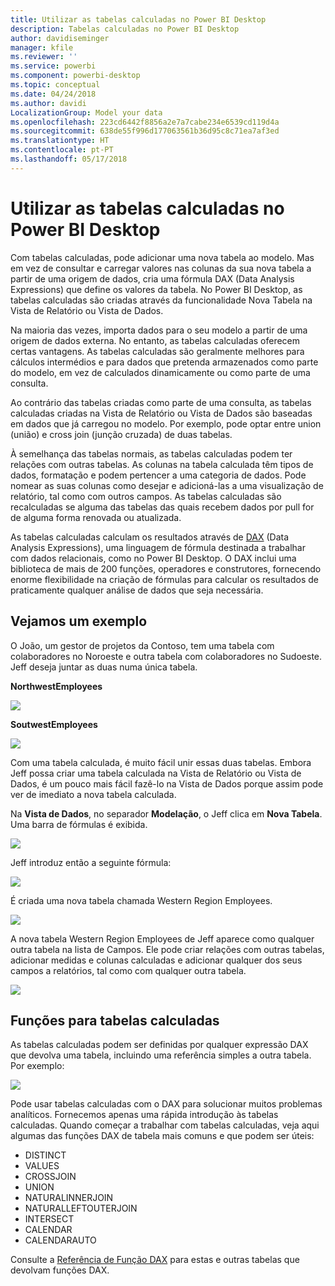 ```yaml
---
title: Utilizar as tabelas calculadas no Power BI Desktop
description: Tabelas calculadas no Power BI Desktop
author: davidiseminger
manager: kfile
ms.reviewer: ''
ms.service: powerbi
ms.component: powerbi-desktop
ms.topic: conceptual
ms.date: 04/24/2018
ms.author: davidi
LocalizationGroup: Model your data
ms.openlocfilehash: 223cd6442f8856a2e7a7cabe234e6539cd119d4a
ms.sourcegitcommit: 638de55f996d177063561b36d95c8c71ea7af3ed
ms.translationtype: HT
ms.contentlocale: pt-PT
ms.lasthandoff: 05/17/2018
---
```

# <a name="using-calculated-tables-in-power-bi-desktop"></a>Utilizar as tabelas calculadas no Power BI Desktop
Com tabelas calculadas, pode adicionar uma nova tabela ao modelo. Mas em vez de consultar e carregar valores nas colunas da sua nova tabela a partir de uma origem de dados, cria uma fórmula DAX (Data Analysis Expressions) que define os valores da tabela. No Power BI Desktop, as tabelas calculadas são criadas através da funcionalidade Nova Tabela na Vista de Relatório ou Vista de Dados.

Na maioria das vezes, importa dados para o seu modelo a partir de uma origem de dados externa. No entanto, as tabelas calculadas oferecem certas vantagens. As tabelas calculadas são geralmente melhores para cálculos intermédios e para dados que pretenda armazenados como parte do modelo, em vez de calculados dinamicamente ou como parte de uma consulta.

Ao contrário das tabelas criadas como parte de uma consulta, as tabelas calculadas criadas na Vista de Relatório ou Vista de Dados são baseadas em dados que já carregou no modelo. Por exemplo, pode optar entre union (união) e cross join (junção cruzada) de duas tabelas.

À semelhança das tabelas normais, as tabelas calculadas podem ter relações com outras tabelas. As colunas na tabela calculada têm tipos de dados, formatação e podem pertencer a uma categoria de dados. Pode nomear as suas colunas como desejar e adicioná-las a uma visualização de relatório, tal como com outros campos. As tabelas calculadas são recalculadas se alguma das tabelas das quais recebem dados por pull for de alguma forma renovada ou atualizada.

As tabelas calculadas calculam os resultados através de [DAX](https://msdn.microsoft.com/library/gg413422.aspx) (Data Analysis Expressions), uma linguagem de fórmula destinada a trabalhar com dados relacionais, como no Power BI Desktop. O DAX inclui uma biblioteca de mais de 200 funções, operadores e construtores, fornecendo enorme flexibilidade na criação de fórmulas para calcular os resultados de praticamente qualquer análise de dados que seja necessária.

## <a name="lets-look-at-an-example"></a>Vejamos um exemplo
O João, um gestor de projetos da Contoso, tem uma tabela com colaboradores no Noroeste e outra tabela com colaboradores no Sudoeste. Jeff deseja juntar as duas numa única tabela.

**NorthwestEmployees**

 ![](media/desktop-calculated-tables/calctables_nwempl.png)

**SoutwestEmployees**

 ![](media/desktop-calculated-tables/calctables_swempl.png)

Com uma tabela calculada, é muito fácil unir essas duas tabelas. Embora Jeff possa criar uma tabela calculada na Vista de Relatório ou Vista de Dados, é um pouco mais fácil fazê-lo na Vista de Dados porque assim pode ver de imediato a nova tabela calculada.

Na **Vista de Dados**, no separador **Modelação**, o Jeff clica em **Nova Tabela**. Uma barra de fórmulas é exibida.

 ![](media/desktop-calculated-tables/calctables_formulabarempty.png)

Jeff introduz então a seguinte fórmula:

 ![](media/desktop-calculated-tables/calctables_formulabarformula.png)

É criada uma nova tabela chamada Western Region Employees.

 ![](media/desktop-calculated-tables/calctables_westregionempl.png)

A nova tabela Western Region Employees de Jeff aparece como qualquer outra tabela na lista de Campos. Ele pode criar relações com outras tabelas, adicionar medidas e colunas calculadas e adicionar qualquer dos seus campos a relatórios, tal como com qualquer outra tabela.

 ![](media/desktop-calculated-tables/calctables_fieldlist.png)

## <a name="functions-for-calculated-tables"></a>Funções para tabelas calculadas
As tabelas calculadas podem ser definidas por qualquer expressão DAX que devolva uma tabela, incluindo uma referência simples a outra tabela. Por exemplo:

 ![](media/desktop-calculated-tables/calctables_formulabarsimpleformula.png)

Pode usar tabelas calculadas com o DAX para solucionar muitos problemas analíticos. Fornecemos apenas uma rápida introdução às tabelas calculadas. Quando começar a trabalhar com tabelas calculadas, veja aqui algumas das funções DAX de tabela mais comuns e que podem ser úteis:

* DISTINCT
* VALUES
* CROSSJOIN
* UNION
* NATURALINNERJOIN
* NATURALLEFTOUTERJOIN
* INTERSECT
* CALENDAR
* CALENDARAUTO

Consulte a [Referência de Função DAX](https://msdn.microsoft.com/ee634396.aspx) para estas e outras tabelas que devolvam funções DAX.

